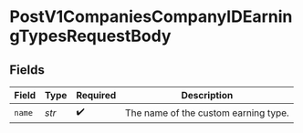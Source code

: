 # PostV1CompaniesCompanyIDEarningTypesRequestBody


## Fields

| Field                                | Type                                 | Required                             | Description                          |
| ------------------------------------ | ------------------------------------ | ------------------------------------ | ------------------------------------ |
| `name`                               | *str*                                | :heavy_check_mark:                   | The name of the custom earning type. |